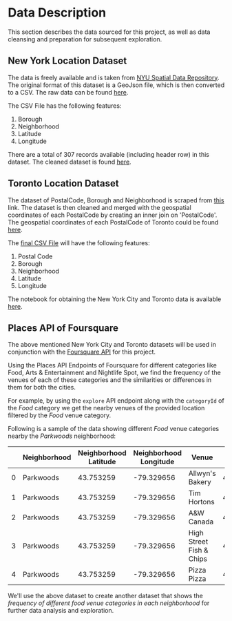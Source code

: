 # Data Description

This section describes the data sourced for this project, as well as data cleansing and preparation for subsequent exploration.

## New York Location Dataset

The data is freely available and is taken from [NYU Spatial Data Repository](https://geo.nyu.edu/catalog/nyu_2451_34572). The original format of this dataset is a GeoJson file, which is then converted to a CSV. The raw data can be found [here](http://tiny.cc/n82g7y).

The CSV File has the following features:
1. Borough
2. Neighborhood
3. Latitude
4. Longitude

There are a total of 307 records available (including header row) in this dataset. The cleaned dataset is found [here](http://tiny.cc/8s7m7y).  


## Toronto Location Dataset

The dataset of PostalCode, Borough and Neighborhood is scraped from [this](https://en.wikipedia.org/wiki/List_of_postal_codes_of_Canada:_M) link.
The dataset is then cleaned and merged with the geospatial coordinates of each PostalCode by creating an inner join on 'PostalCode'. The geospatial coordinates of each PostalCode of Toronto could be found [here](http://tiny.cc/od8m7y). 

The [final CSV File](http://tiny.cc/gaan7y) will have the following features:
1. Postal Code
2. Borough
3. Neighborhood
4. Latitude
5. Longitude

The notebook for obtaining the New York City and Toronto data is available [here](http://tiny.cc/a39m7y).  


## Places API of Foursquare

The above mentioned New York City and Toronto datasets will be used in conjunction with the [Foursquare API](https://foursquare.com/) for this project. 

Using the Places API Endpoints of Foursquare for different categories like Food, Arts & Entertainment and Nightlife Spot, we find the frequency of the venues of each of these categories and the similarities or differences in them for both the cities.

For example, by using the `explore` API endpoint along with the `categoryId` of the *Food* category we get the nearby venues of the provided location filtered by the *Food* venue category.

Following is a sample of the data showing different *Food* venue categories nearby the *Parkwoods* neighborhood:

|    	| Neighborhood 	| Neighborhood Latitude 	| Neighborhood Longitude 	| Venue                    	| Venue Latitude 	| Venue Longitude 	| Venue Category       	|
|----	|--------------	|-----------------------	|------------------------	|--------------------------	|----------------	|-----------------	|----------------------	|
| 0  	| Parkwoods    	| 43.753259             	| -79.329656             	| Allwyn's Bakery          	| 43.759840      	| -79.324719      	| Caribbean Restaurant 	|
| 1  	| Parkwoods    	| 43.753259             	| -79.329656             	| Tim Hortons              	| 43.760668      	| -79.326368      	| Café                 	|
| 2  	| Parkwoods    	| 43.753259             	| -79.329656             	| A&W Canada               	| 43.760643      	| -79.326865      	| Fast Food Restaurant 	|
| 3  	| Parkwoods    	| 43.753259             	| -79.329656             	| High Street Fish & Chips 	| 43.745260      	| -79.324949      	| Fish & Chips Shop    	|
| 4  	| Parkwoods    	| 43.753259             	| -79.329656             	| Pizza Pizza              	| 43.760231      	| -79.325666      	| Pizza Place          	|

We'll use the above dataset to create another dataset that shows the *frequency of different food venue categories in each neighborhood* for further data analysis and exploration.
